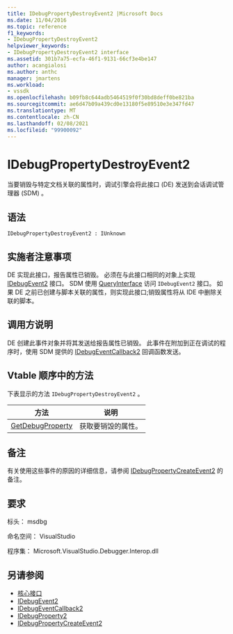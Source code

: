 ```yaml
---
title: IDebugPropertyDestroyEvent2 |Microsoft Docs
ms.date: 11/04/2016
ms.topic: reference
f1_keywords:
- IDebugPropertyDestroyEvent2
helpviewer_keywords:
- IDebugPropertyDestroyEvent2 interface
ms.assetid: 301b7a75-ecfa-46f1-9131-66cf3e4be147
author: acangialosi
ms.author: anthc
manager: jmartens
ms.workload:
- vssdk
ms.openlocfilehash: b09fb8c644adb5464519f0f30bd8deff0be821ba
ms.sourcegitcommit: ae6d47b09a439cd0e13180f5e89510e3e347fd47
ms.translationtype: MT
ms.contentlocale: zh-CN
ms.lasthandoff: 02/08/2021
ms.locfileid: "99900092"
---
```

# <a name="idebugpropertydestroyevent2"></a>IDebugPropertyDestroyEvent2
当要销毁与特定文档关联的属性时，调试引擎会将此接口 (DE) 发送到会话调试管理器 (SDM) 。

## <a name="syntax"></a>语法

```
IDebugPropertyDestroyEvent2 : IUnknown
```

## <a name="notes-for-implementers"></a>实施者注意事项
 DE 实现此接口，报告属性已销毁。 必须在与此接口相同的对象上实现 [IDebugEvent2](../../../extensibility/debugger/reference/idebugevent2.md) 接口。 SDM 使用 [QueryInterface](/cpp/atl/queryinterface) 访问 `IDebugEvent2` 接口。 如果 DE 之前已创建与脚本关联的属性，则实现此接口;销毁属性将从 IDE 中删除关联的脚本。

## <a name="notes-for-callers"></a>调用方说明
 DE 创建此事件对象并将其发送给报告属性已销毁。 此事件在附加到正在调试的程序时，使用 SDM 提供的 [IDebugEventCallback2](../../../extensibility/debugger/reference/idebugeventcallback2.md) 回调函数发送。

## <a name="methods-in-vtable-order"></a>Vtable 顺序中的方法
 下表显示的方法 `IDebugPropertyDestroyEvent2` 。

|方法|说明|
|------------|-----------------|
|[GetDebugProperty](../../../extensibility/debugger/reference/idebugpropertydestroyevent2-getdebugproperty.md)|获取要销毁的属性。|

## <a name="remarks"></a>备注
 有关使用这些事件的原因的详细信息，请参阅 [IDebugPropertyCreateEvent2](../../../extensibility/debugger/reference/idebugpropertycreateevent2.md) 的备注。

## <a name="requirements"></a>要求
 标头： msdbg

 命名空间： VisualStudio

 程序集： Microsoft.VisualStudio.Debugger.Interop.dll

## <a name="see-also"></a>另请参阅
- [核心接口](../../../extensibility/debugger/reference/core-interfaces.md)
- [IDebugEvent2](../../../extensibility/debugger/reference/idebugevent2.md)
- [IDebugEventCallback2](../../../extensibility/debugger/reference/idebugeventcallback2.md)
- [IDebugProperty2](../../../extensibility/debugger/reference/idebugproperty2.md)
- [IDebugPropertyCreateEvent2](../../../extensibility/debugger/reference/idebugpropertycreateevent2.md)
